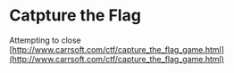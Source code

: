 # Catpture the Flag

Attempting to close [http://www.carrsoft.com/ctf/capture_the_flag_game.html](http://www.carrsoft.com/ctf/capture_the_flag_game.html)
